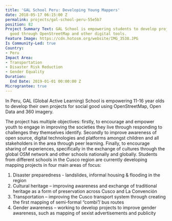 ```yaml
---
title: 'GAL School Peru: Developing Young Mappers'
date: 2018-05-17 06:15:00 Z
permalink: projects/gal-school-peru-55e5b7
position: 82
Project Summary Text: GAL School is empowering students to develop projects for social
  good through OpenStreetMap and other digital tools.
Feature Image: https://cdn.hotosm.org/website/IMG_3538.JPG
Is Community-Led: true
Country:
- Peru
Impact Area:
- Transportation
- Disaster Risk Reduction
- Gender Equality
Duration:
  End Date: 2019-01-01 00:00:00 Z
Micrograntee: true
---
```


In Peru, GAL (Global Active Learning) School is empowering 11-16 year olds to develop their own projects for social good using OpenStreetMap, Open Data and 360 imagery.

The project has multiple objectives: firstly, to encourage and empower youth to engage in improving the societies they live through responding to challenges they themselves identify. Secondly to improve awareness of open source, digital technologies and platforms amongst children and all stakeholders in the area through peer learning. Finally, to encourage sharing of experiences, specifically in the exchange of cultures through the global OSM network and other schools nationally and globally.
Students from different schools in the Cusco region are currently developing mapping projects in four main areas of focus:
1. Disaster preparedness - landslides, informal housing & flooding in the region
2. Cultural heritage – improving awareness and exchange of traditional heritage as a form of preservation across Cusco and La Convención
3. Transportation – improving the Cusco transport system through creating the first mapping of semi-formal “combi”/ bus routes
4. Gender awareness – working to develop projects to improve gender awareness, such as mapping of sexist advertisements and publicity
